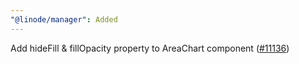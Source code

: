 ```yaml
---
"@linode/manager": Added
---
```


Add hideFill & fillOpacity property to AreaChart component ([#11136](https://github.com/linode/manager/pull/11136))
